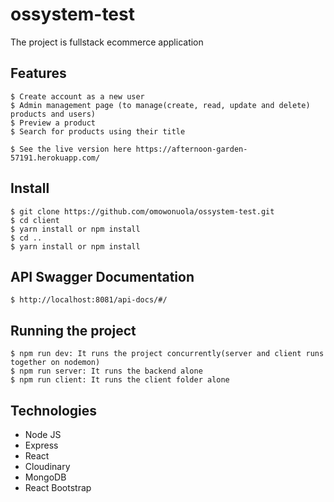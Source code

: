 # ossystem-test

The project is fullstack ecommerce application

## Features

    $ Create account as a new user
    $ Admin management page (to manage(create, read, update and delete) products and users)
    $ Preview a product
    $ Search for products using their title

    $ See the live version here https://afternoon-garden-57191.herokuapp.com/

## Install

    $ git clone https://github.com/omowonuola/ossystem-test.git
    $ cd client 
    $ yarn install or npm install
    $ cd ..
    $ yarn install or npm install

## API Swagger Documentation 

    $ http://localhost:8081/api-docs/#/

## Running the project

    $ npm run dev: It runs the project concurrently(server and client runs together on nodemon)
    $ npm run server: It runs the backend alone
    $ npm run client: It runs the client folder alone
    
## Technologies

- Node JS
- Express
- React
- Cloudinary
- MongoDB
- React Bootstrap
